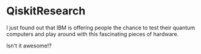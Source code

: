 # QiskitResearch

 I just found out that IBM is offering people the chance to test their quantum computers and play around with this fascinating pieces of hardware.

 Isn't it awesome!?
